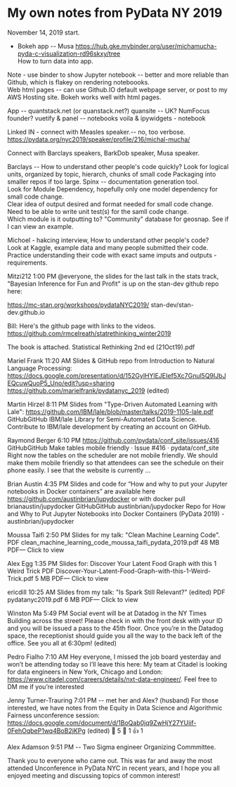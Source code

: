 # My own notes from PyData NY 2019

November 14, 2019 start.  

* Bokeh app -- Musa
https://hub.gke.mybinder.org/user/michamucha-pyda-c-visualization-rd96skxy/tree  
How to turn data into app.

Note - use binder to show Jupyter notebook -- better and more reliable than Github, which is flakey on rendering noteboooks.  
Web html pages -- can use Github.IO default webpage server, or post to my AWS Hosting site. 
Bokeh works well with html pages.

App -- quantstack.net (or quanstack.net?) quansite -- UK? NumFocus founder?
vuetify & panel --  notebooks
voila & ipywidgets - notebook

Linked IN - connect with Measles speaker.-- no, too verbose.    
https://pydata.org/nyc2019/speaker/profile/216/michal-mucha/  

Connect with Barclays speakers, BarkDob speaker, Musa speaker.

Barclays -- How to understand other people's code quickly? 
Look for logical units, organized by topic, hierarch, chunks of small code
Packaging into smaller repos if too large.
Spinx -- documentation generation tool.  
Look for Module Dependency, hopefully only one model dependency for small code change.  
Clear idea of output desired and format needed for small code change.
Need to be able to write unit test(s) for the samll code change.  
Which module is it outputting to?  "Community" database for geosnap.  See if I can view an example.

Michoel - hakcing interview, How to understand other people's code?  
Look at Kaggle, example data and many people submitted their code.  
Practice understanding their code with exact same imputs and outputs - requirements.  

Mitzi212 1:00 PM
@everyone, the slides for the last talk in the stats track, "Bayesian Inference for Fun and Profit" is up on the stan-dev github repo here: 

https://mc-stan.org/workshops/pydataNYC2019/ 
stan-dev/stan-dev.github.io

Bill:
Here's the github page with links to the videos.  
https://github.com/rmcelreath/statrethinking_winter2019  

The book is attached.
  Statistical Rethinking 2nd ed (21Oct19).pdf 


Mariel Frank 11:20 AM
Slides & GitHub repo from Introduction to Natural Language Processing: https://docs.google.com/presentation/d/152GylHYlEJEIef5Xc7Gnul5Q9IJbJEQcuwQuoP5_Uno/edit?usp=sharing
https://github.com/marielfrank/pydatanyc_2019 (edited) 


Martin Hirzel 8:11 PM
Slides from "Type-Driven Automated Learning with Lale": https://github.com/IBM/lale/blob/master/talks/2019-1105-lale.pdf
GitHubGitHub
IBM/lale
Library for Semi-Automated Data Science. Contribute to IBM/lale development by creating an account on GitHub.

Raymond Berger 6:10 PM
https://github.com/pydata/conf_site/issues/416
GitHubGitHub
Make tables mobile friendly · Issue #416 · pydata/conf_site
Right now the tables on the scheduler are not mobile friendly. We should make them mobile friendly so that attendees can see the schedule on their phone easily. I see that the website is currently ...

Brian Austin 4:35 PM
Slides and code for “How and why to put your Jupyter notebooks in Docker containers”  are available here https://github.com/austinbrian/jupydocker or with docker pull brianaustin/jupydocker
GitHubGitHub
austinbrian/jupydocker
Repo for How and Why to Put Jupyter Notebooks into Docker Containers (PyData 2019) - austinbrian/jupydocker

Moussa Taifi 2:50 PM
Slides for my talk: "Clean Machine Learning Code".
PDF 
clean_machine_learning_code_moussa_taifi_pydata_2019.pdf
48 MB PDF— Click to view

Alex Egg 1:35 PM
Slides for: Discover Your Latent Food Graph with this 1 Weird Trick
PDF 
Discover-Your-Latent-Food-Graph-with-this-1-Weird-Trick.pdf
5 MB PDF— Click to view

ericdill 10:25 AM
Slides from my talk: "Is Spark Still Relevant?" (edited) 
PDF 
pydatanyc2019.pdf
6 MB PDF— Click to view

Winston Ma 5:49 PM
Social event will be at Datadog in the NY Times Building across the street! Please check in with the front desk with your ID and you will be issued a pass to the 45th floor. Once you’re in the Datadog space, the receptionist should guide you all the way to the back left of the office. See you all at 6:30pm! (edited) 

Pedro Fialho 7:10 AM
Hey everyone, I missed the job board yesterday and won’t be attending today so I’ll leave this here:
My team at Citadel is looking for data engineers in New York, Chicago and London: https://www.citadel.com/careers/details/nxt-data-engineer/. Feel free to DM me if you’re interested


Jenny Turner-Trauring 7:01 PM -- met her and Alex? (husband)
For those interested, we have notes from the Equity in Data Science and Algorithmic Fairness unconference session: https://docs.google.com/document/d/1BoQab0jq9ZwHjY27YUiif-0FehOqbeP1wq4BoB2jKPg (edited) 
:pray:
5
:eyes:
1
:+1:
1


Alex Adamson 9:51 PM -- Two Sigma engineer Organizing Commmittee.  

Thank you to everyone who came out. This was far and away the most attended Unconference in PyData NYC in recent years, and I hope you all enjoyed meeting and discussing topics of common interest!




